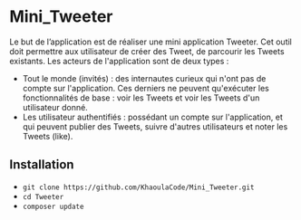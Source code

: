 # Mini_Tweeter

Le but de l’application est de réaliser une mini application Tweeter. Cet outil doit permettre aux utilisateur de créer des Tweet, de parcourir les Tweets existants.
Les acteurs de l'application sont de deux types :
- Tout le monde (invités) : des internautes curieux qui n'ont pas de compte sur l'application. Ces derniers ne peuvent qu'exécuter les fonctionnalités de base : voir les Tweets et voir les Tweets d'un utilisateur donné.
- Les utilisateur authentifiés : possédant un compte sur l'application, et qui peuvent publier des Tweets, suivre d'autres utilisateurs et noter les Tweets (like). 


## Installation
- `git clone https://github.com/KhaoulaCode/Mini_Tweeter.git`
- `cd Tweeter`
- `composer update`

